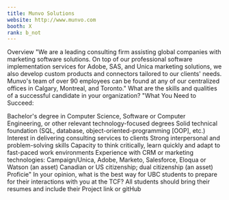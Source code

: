 ```yaml
---
title: Munvo Solutions
website: http://www.munvo.com
booth: X
rank: b_not
---
```

Overview
"We are a leading consulting firm assisting global companies with marketing software solutions. On top of our professional software implementation services for Adobe, SAS, and Unica marketing solutions, we also develop custom products and connectors tailored to our clients' needs. Munvo's team of over 90 employees can be found at any of our centralized offices in Calgary, Montreal, and Toronto."
What are the skills and qualities of a successful candidate in your organization?
"What You Need to Succeed:

Bachelor's degree in Computer Science, Software or Computer Engineering, or other relevant technology-focused degrees
Solid technical foundation (SQL, database, object-oriented-programming [OOP], etc.)
Interest in delivering consulting services to clients
Strong interpersonal and problem-solving skills
Capacity to think critically, learn quickly and adapt to fast-paced work environments
Experience with CRM or marketing technologies: Campaign/Unica, Adobe, Marketo, Salesforce, Eloqua or Watson (an asset)
Canadian or US citizenship; dual citizenship (an asset)
Proficie"
In your opinion, what is the best way for UBC students to prepare for their interactions with you at the TCF?
All students should bring their resumes and include their Project link or gitHub
